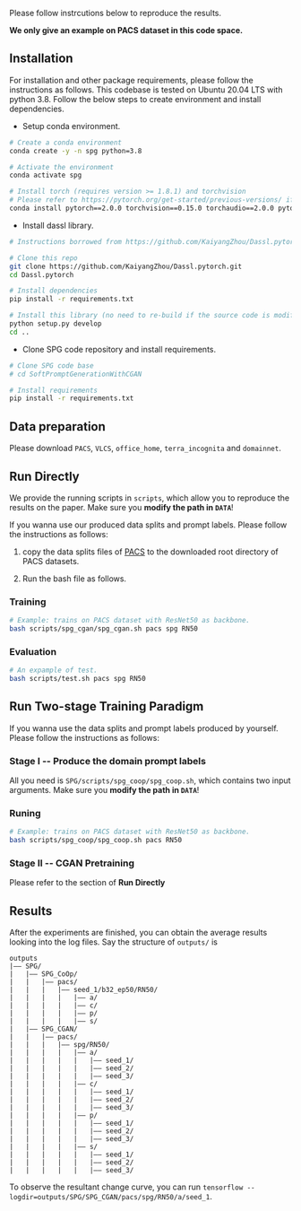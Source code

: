 Please follow instrcutions below to reproduce the results. 

**We only give an example on PACS dataset in this code space.**


## Installation 
For installation and other package requirements, please follow the instructions as follows. 
This codebase is tested on Ubuntu 20.04 LTS with python 3.8. Follow the below steps to create environment and install dependencies.

* Setup conda environment.
```bash
# Create a conda environment
conda create -y -n spg python=3.8

# Activate the environment
conda activate spg

# Install torch (requires version >= 1.8.1) and torchvision
# Please refer to https://pytorch.org/get-started/previous-versions/ if your cuda version is different
conda install pytorch==2.0.0 torchvision==0.15.0 torchaudio==2.0.0 pytorch-cuda=11.8 -c pytorch -c nvidia
```

* Install dassl library.
```bash
# Instructions borrowed from https://github.com/KaiyangZhou/Dassl.pytorch#installation

# Clone this repo
git clone https://github.com/KaiyangZhou/Dassl.pytorch.git
cd Dassl.pytorch

# Install dependencies
pip install -r requirements.txt

# Install this library (no need to re-build if the source code is modified)
python setup.py develop
cd ..
```

* Clone SPG code repository and install requirements.
```bash
# Clone SPG code base
# cd SoftPromptGenerationWithCGAN 

# Install requirements
pip install -r requirements.txt
```


## Data preparation

Please download `PACS`, `VLCS`, `office_home`, `terra_incognita` and `domainnet`.


## Run Directly

We provide the running scripts in `scripts`, which allow you to reproduce the results on the paper. 
Make sure you **modify the path in `DATA`**!

If you wanna use our produced data splits and prompt labels. Please follow the instructions as follows:

1. copy the data splits files of [PACS](dataset/PACS/) to the downloaded root directory of PACS datasets.

2. Run the bash file as follows.

### Training 
```bash
# Example: trains on PACS dataset with ResNet50 as backbone.
bash scripts/spg_cgan/spg_cgan.sh pacs spg RN50
```
### Evaluation
```bash
# An expample of test.
bash scripts/test.sh pacs spg RN50
```


## Run Two-stage Training Paradigm

If you wanna use the data splits and prompt labels produced by yourself. Please follow the instructions as follows:

### Stage I -- Produce the domain prompt labels

All you need is `SPG/scripts/spg_coop/spg_coop.sh`, which contains two input arguments.
Make sure you **modify the path in `DATA`**!

### Runing
```bash
# Example: trains on PACS dataset with ResNet50 as backbone.
bash scripts/spg_coop/spg_coop.sh pacs RN50
```


### Stage II -- CGAN Pretraining

Please refer to the section of **Run Directly**


## Results

After the experiments are finished, you can obtain the average results looking into the log files. Say the structure of `outputs/` is

```
outputs
|–– SPG/
|   |–– SPG_CoOp/
|   |   |–– pacs/
|   |   |   |–– seed_1/b32_ep50/RN50/
|   |   |   |   |–– a/
|   |   |   |   |–– c/
|   |   |   |   |–– p/
|   |   |   |   |–– s/
|   |–– SPG_CGAN/
|   |   |–– pacs/
|   |   |   |–– spg/RN50/
|   |   |   |   |–– a/
|   |   |   |   |   |–– seed_1/
|   |   |   |   |   |–– seed_2/
|   |   |   |   |   |–– seed_3/
|   |   |   |   |–– c/
|   |   |   |   |   |–– seed_1/
|   |   |   |   |   |–– seed_2/
|   |   |   |   |   |–– seed_3/
|   |   |   |   |–– p/
|   |   |   |   |   |–– seed_1/
|   |   |   |   |   |–– seed_2/
|   |   |   |   |   |–– seed_3/
|   |   |   |   |–– s/
|   |   |   |   |   |–– seed_1/
|   |   |   |   |   |–– seed_2/
|   |   |   |   |   |–– seed_3/
```

To observe the resultant change curve, you can run
`tensorflow --logdir=outputs/SPG/SPG_CGAN/pacs/spg/RN50/a/seed_1`.

